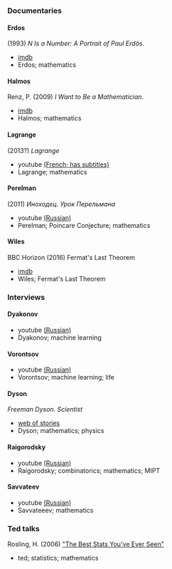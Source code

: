 ### Documentaries

#### Erdos

(1993) *N Is a Number: A Portrait of Paul Erdös*.
- [imdb](http://www.imdb.com/title/tt0125425/?ref_=nv_sr_1)
- Erdos; mathematics

#### Halmos

Renz, P. (2009) *I Want to Be a Mathematician*.
- [imdb](http://www.imdb.com/title/tt1417077/)
- Halmos; mathematics

#### Lagrange

(2013?) *Lagrange*
- youtube [(French; has subtitles)](https://www.youtube.com/watch?v=K_tAygfZnAE)
- Lagrange; mathematics

#### Perelman

(2011) *Иноходец. Урок Перельмана*
- youtube [(Russian)](https://www.youtube.com/watch?v=wqpNb86wX9A)
- Perelman; Poincare Conjecture; mathematics

#### Wiles

BBC Horizon (2016) Fermat's Last Theorem
- [imdb](http://www.imdb.com/title/tt1224922/)
- Wiles; Fermat's Last Theorem

### Interviews

#### Dyakonov

- youtube [(Russian)](https://www.youtube.com/watch?v=qV3yjIyj7Dc)
- Dyakonov; machine learning

#### Vorontsov

- youtube [(Russian)](https://www.youtube.com/watch?v=DR3mgnEKRgI)
- Vorontsov; machine learning; life

#### Dyson

*Freeman Dyson. Scientist*
- [web of stories](https://www.webofstories.com/play/freeman.dyson/1)
- Dyson; mathematics; physics

#### Raigorodsky

- youtube [(Russian)](https://www.youtube.com/watch?v=jBcPE9UHl_I)
- Raigorodsky; combinatorics; mathematics; MIPT

#### Savvateev

- youtube [(Russian)](https://www.youtube.com/watch?v=TyJ50i95xCM)
- Savvateeev; mathematics

### Ted talks

Rosling, H. (2006) ["The Best Stats You've Ever Seen"](https://www.ted.com/talks/hans_rosling_shows_the_best_stats_you_ve_ever_seen)
- ted; statistics; mathematics
